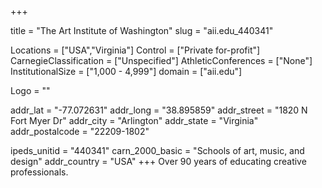 
+++

title = "The Art Institute of Washington"
slug = "aii.edu_440341"

Locations = ["USA","Virginia"]
Control = ["Private for-profit"]
CarnegieClassification = ["Unspecified"]
AthleticConferences = ["None"]
InstitutionalSize = ["1,000 - 4,999"]
domain = ["aii.edu"]

Logo = ""

addr_lat = "-77.072631"
addr_long = "38.895859"
addr_street = "1820 N Fort Myer Dr"
addr_city = "Arlington"
addr_state = "Virginia"
addr_postalcode = "22209-1802"

ipeds_unitid = "440341"
carn_2000_basic = "Schools of art, music, and design"
addr_country = "USA"
+++
    Over 90 years of educating creative professionals.
